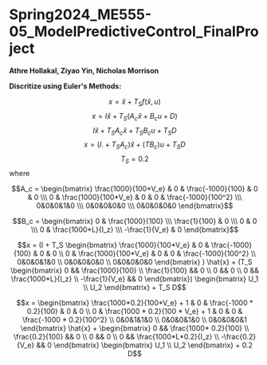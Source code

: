 # Spring2024_ME555-05_ModelPredictiveControl_FinalProject  
**Athre Hollakal, Ziyao Yin, Nicholas Morrison**


**Discritize using Euler's Methods:**

$$x = \hat{x} + T_S f(\hat{x}, u) $$
$$x = I \hat{x} + T_S (A_c \hat{x} + B_c u + D)$$ 
$$I \hat{x} + T_S A_c \hat{x} + T_S B_c u + T_S D$$
$$x = (I. + T_S A_c) \hat{x} + (T B_c) u + T_S D$$
$$T_S = 0.2$$
where

$$A_c = \begin{bmatrix} \frac{1000}{100*V_e} & 0 & \frac{-1000}{100} & 0 & 0 \\\ 0 & \frac{1000}{100*V_e} & 0 & 0 & \frac{-1000}{100^2} \\\ 0&0&0&1&0 \\\ 0&0&0&0&0 \\\ 0&0&0&0&0 \end{bmatrix}$$

$$B_c = \begin{bmatrix} 0  &  \frac{1000}{100} \\\ \frac{1}{100}   & 0 \\\ 0  & 0 \\\ 0   & \frac{1000*L}{I_z} \\\ -\frac{1}{V_e}  & 0 \end{bmatrix}$$


$$x = (I + T_S \begin{bmatrix} \frac{1000}{100*V_e} & 0 & \frac{-1000}{100} & 0 & 0 \\ 0 & \frac{1000}{100*V_e} & 0 & 0 & \frac{-1000}{100^2} \\ 0&0&0&1&0 \\ 0&0&0&0&0 \\ 0&0&0&0&0 \end{bmatrix} ) \hat{x} + (T_S \begin{bmatrix} 0 && \frac{1000}{100} \\ \frac{1}{100} && 0 \\ 0 && 0 \\ 0 && \frac{1000*L}{I_z} \\ -\frac{1}{V_e} && 0 \end{bmatrix}) \begin{bmatrix} U_1 \\ U_2 \end{bmatrix} + T_S D$$


$$x = \begin{bmatrix} \frac{1000*0.2}{100*V_e} + 1 & 0 & \frac{-1000 * 0.2}{100} & 0 & 0 \\ 0 & \frac{1000 * 0.2}{100 * V_e} + 1 & 0 & 0 & \frac{-1000 * 0.2}{100^2} \\ 0&0&1&1&0 \\ 0&0&0&1&0 \\ 0&0&0&0&1 \end{bmatrix}  \hat{x} + \begin{bmatrix} 0 && \frac{1000* 0.2}{100} \\ \frac{0.2}{100} && 0 \\ 0 && 0 \\ 0 && \frac{1000*L*0.2}{I_z} \\ -\frac{0.2}{V_e} && 0 \end{bmatrix} \begin{bmatrix} U_1 \\ U_2 \end{bmatrix} + 0.2 D$$